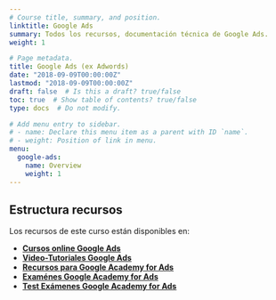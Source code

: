 ```yaml
---
# Course title, summary, and position.
linktitle: Google Ads
summary: Todos los recursos, documentación técnica de Google Ads.
weight: 1

# Page metadata.
title: Google Ads (ex Adwords)
date: "2018-09-09T00:00:00Z"
lastmod: "2018-09-09T00:00:00Z"
draft: false  # Is this a draft? true/false
toc: true  # Show table of contents? true/false
type: docs  # Do not modify.

# Add menu entry to sidebar.
# - name: Declare this menu item as a parent with ID `name`.
# - weight: Position of link in menu.
menu:
  google-ads:
    name: Overview
    weight: 1
---
```


## Estructura recursos

Los recursos de este curso están disponibles en:

* **[Cursos online Google Ads](http://bit.ly/33UIyTH)**
* **[Video-Tutoriales Google Ads](https://www.youtube.com/playlist?list=PLzxNDhvkuNyJXfu6gRhDxx0JAjWzAAjbU)**
* **[Recursos para Google Academy for Ads](https://landing.google.com/academyforads/#?modal_active=none)**
* **[Examénes Google Academy for Ads](https://academy.exceedlms.com/student/catalog/browse)**
* **[Test Exámenes Google Academy for Ads]()**
